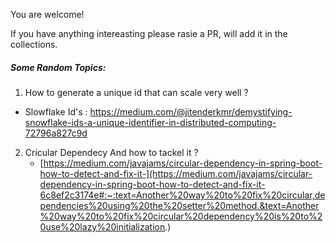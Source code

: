 You are welcome! 

If you have anything intereasting please rasie a PR, will add it in the collections.



##### Some Random Topics:

1. How to generate a unique id that can scale very well ? 
 - Slowflake Id's : https://medium.com/@jitenderkmr/demystifying-snowflake-ids-a-unique-identifier-in-distributed-computing-72796a827c9d
   
2. Cricular Dependecy And how to tackel it ?
   - [https://medium.com/javajams/circular-dependency-in-spring-boot-how-to-detect-and-fix-it-](https://medium.com/javajams/circular-dependency-in-spring-boot-how-to-detect-and-fix-it-6c8ef2c3174e#:~:text=Another%20way%20to%20fix%20circular,dependencies%20using%20the%20setter%20method.&text=Another%20way%20to%20fix%20circular%20dependency%20is%20to%20use%20lazy%20initialization.)
 
